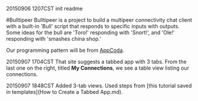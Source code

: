 20150906 1207CST init readme

#Bulltipeer
Bulltipeer is a project to build a multipeer connectivity chat client with a built-in 'Bull' script that responds to specific inputs with outputs. Some ideas for the bull are 'Toro!' responding with 'Snort!', and 'Ole!' responding with 'smashes china shop.'


Our programming pattern will be from [AppCoda](http://www.appcoda.com/intro-multipeer-connectivity-framework-ios-programming/).

20150907 1704CST
That site suggests a tabbed app with 3 tabs. From the last one on the right, titled __My Connections__, we see a table view listing our connections. 


20150907 1848CST
Added 3-tab views. Used steps from [this tutorial saved in templates](How to Create a Tabbed App.md).


